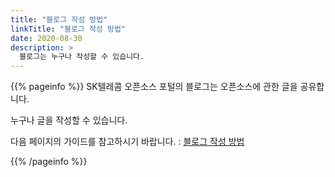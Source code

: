 ```yaml
---
title: "블로그 작성 방법"
linkTitle: "블로그 작성 방법"
date: 2020-08-30
description: >
  블로그는 누구나 작성할 수 있습니다. 
---
```


{{% pageinfo %}}
SK텔레콤 오픈소스 포털의 블로그는 오픈소스에 관한 글을 공유합니다. 

누구나 글을 작성할 수 있습니다. 

다음 페이지의 가이드를 참고하시기 바랍니다. : [블로그 작성 방법](https://github.com/sktelecom/sktelecom.github.io/blob/master/docs/blog.md)

{{% /pageinfo %}}